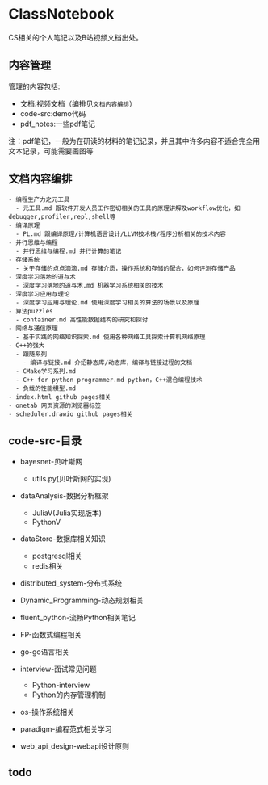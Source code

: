 # ClassNotebook
CS相关的个人笔记以及B站视频文档出处。

## 内容管理
管理的内容包括:
* 文档:视频文档（编排见`文档内容编排`）
* code-src:demo代码
* pdf_notes:一些pdf笔记

注：pdf笔记，一般为在研读的材料的笔记记录，并且其中许多内容不适合完全用文本记录，可能需要画图等

## 文档内容编排
```
- 编程生产力之元工具
  - 元工具.md 跟软件开发人员工作密切相关的工具的原理讲解及workflow优化，如debugger,profiler,repl,shell等
- 编译原理
  - PL.md 跟编译原理/计算机语言设计/LLVM技术栈/程序分析相关的技术内容
- 并行思维与编程
  - 并行思维与编程.md 并行计算的笔记
- 存储系统
  - 关于存储的点点滴滴.md 存储介质，操作系统和存储的配合，如何评测存储产品
- 深度学习落地的道与术
  - 深度学习落地的道与术.md 机器学习系统相关的技术
- 深度学习应用与理论
  - 深度学习应用与理论.md 使用深度学习相关的算法的场景以及原理
- 算法puzzles
  - container.md 高性能数据结构的研究和探讨
- 网络与通信原理
  - 基于实践的网络知识探索.md 使用各种网络工具探索计算机网络原理
- C++的强大
  - 跟随系列
    - 编译与链接.md 介绍静态库/动态库，编译与链接过程的文档
  - CMake学习系列.md 
  - C++ for python programmer.md python，C++混合编程技术
  - 负载的性能模型.md 
- index.html github pages相关
- onetab 网页资源的浏览器标签
- scheduler.drawio github pages相关
```

## code-src-目录

* bayesnet-贝叶斯网
  * utils.py(贝叶斯网的实现)

* dataAnalysis-数据分析框架
  * JuliaV(Julia实现版本)
  * PythonV
* dataStore-数据库相关知识
  * postgresql相关
  * redis相关
* distributed_system-分布式系统
* Dynamic_Programming-动态规划相关
* fluent_python-流畅Python相关笔记
* FP-函数式编程相关
* go-go语言相关
* interview-面试常见问题
  * Python-interview
  * Python的内存管理机制
* os-操作系统相关
* paradigm-编程范式相关学习
* web_api_design-webapi设计原则



## todo



